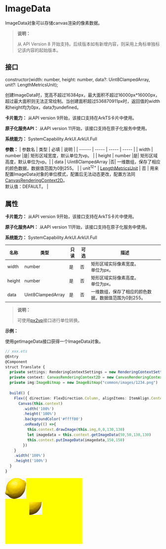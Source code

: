 # ImageData

ImageData对象可以存储canvas渲染的像素数据。

>  **说明：**
>
>  从 API Version 8 开始支持。后续版本如有新增内容，则采用上角标单独标记该内容的起始版本。

## 接口

constructor(width: number, height: number, data?: Uint8ClampedArray, unit?: LengthMetricsUnit);

创建ImageData时，宽高不超过16384px，最大面积不超过16000px*16000px，超过最大面积则无法正常绘制。当创建面积超过536870911px时，返回值的width和height均为0px，data为undefined。

**卡片能力：** 从API version 9开始，该接口支持在ArkTS卡片中使用。

**原子化服务API：** 从API version 11开始，该接口支持在原子化服务中使用。

**系统能力：** SystemCapability.ArkUI.ArkUI.Full

**参数：**
| 参数名 | 类型  | 必填  | 说明 |
| ------ | ----- | ----- | ----- |
| width | number |是| 矩形区域宽度，默认单位为vp。 |
| height | number |是| 矩形区域高度，默认单位为vp。|
| data | Uint8ClampedArray |否| 一维数组，保存了相应的颜色数据，数据值范围为0到255。 |
| unit<sup>12+</sup>  | [LengthMetricsUnit](../js-apis-arkui-graphics.md#lengthmetricsunit12) | 否   |  用来配置ImageData对象的单位模式，配置后无法动态更改，配置方法同[CanvasRenderingContext2D](ts-canvasrenderingcontext2d.md#lengthmetricsunit12)。<br>默认值：DEFAULT。 |

## 属性

**卡片能力：** 从API version 9开始，该接口支持在ArkTS卡片中使用。

**原子化服务API：** 从API version 11开始，该接口支持在原子化服务中使用。

**系统能力：** SystemCapability.ArkUI.ArkUI.Full

| 名称     | 类型   | 只读 | 可选 | 描述 |
| ------ | -------- | --------- | ---------- | ------------------------------ |
| width | number | 是 | 否 | 矩形区域实际像素宽度。<br>单位为px。 |
| height | number | 是 | 否 | 矩形区域实际像素高度。<br>单位为px。 |
| data | Uint8ClampedArray | 是 | 否 | 一维数组，保存了相应的颜色数据，数据值范围为0到255。 |

>  **说明：**
>
>  可使用[px2vp](ts-pixel-units.md#像素单位转换)接口进行单位转换。

**示例：**

使用getImageData接口获得一个ImageData对象。

  ```ts
  // xxx.ets
  @Entry
  @Component
  struct Translate {
    private settings: RenderingContextSettings = new RenderingContextSettings(true)
    private context: CanvasRenderingContext2D = new CanvasRenderingContext2D(this.settings)
    private img:ImageBitmap = new ImageBitmap("common/images/1234.png")

    build() {
      Flex({ direction: FlexDirection.Column, alignItems: ItemAlign.Center, justifyContent: FlexAlign.Center }) {
        Canvas(this.context)
          .width('100%')
          .height('100%')
          .backgroundColor('#ffff00')
          .onReady(() =>{
            this.context.drawImage(this.img,0,0,130,130)
            let imagedata = this.context.getImageData(50,50,130,130)
            this.context.putImageData(imagedata,150,150)
          })
      }
      .width('100%')
      .height('100%')
    }
  }
  ```

  ![zh-cn_image_000000127777780](figures/zh-cn_image_000000127777780.png)

